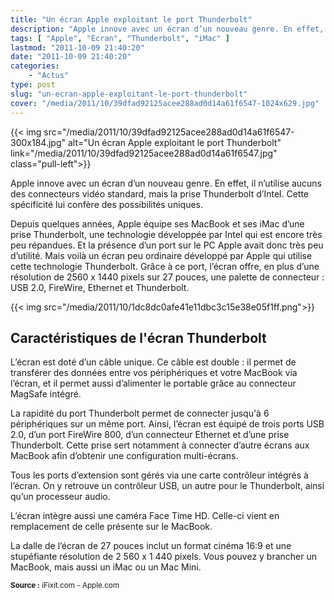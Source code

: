 ```yaml
---
title: "Un écran Apple exploitant le port Thunderbolt"
description: "Apple innove avec un écran d’un nouveau genre. En effet, il utilise la prise Thunderbolt d’Intel. Cette spécificité lui confère des possibilités uniques."
tags: [ "Apple", "Ecran", "Thunderbolt", "iMac" ]
lastmod: "2011-10-09 21:40:20"
date: "2011-10-09 21:40:20"
categories:
    - "Actus"
type: post
slug: "un-ecran-apple-exploitant-le-port-thunderbolt"
cover: "/media/2011/10/39dfad92125acee288ad0d14a61f6547-1024x629.jpg"
---
```


{{< img src="/media/2011/10/39dfad92125acee288ad0d14a61f6547-300x184.jpg" alt="Un écran Apple exploitant le port Thunderbolt" link="/media/2011/10/39dfad92125acee288ad0d14a61f6547.jpg" class="pull-left">}}

Apple innove avec un écran d’un nouveau genre. En effet, il n’utilise aucuns des connecteurs vidéo standard, mais la prise Thunderbolt d’Intel. Cette spécificité lui confère des possibilités uniques.

Depuis quelques années, Apple équipe ses MacBook et ses iMac d’une prise Thunderbolt, une technologie développée par Intel qui est encore très peu répandues. Et la présence d’un port sur le PC Apple avait donc très peu d’utilité. Mais voilà un écran peu ordinaire développé par Apple qui utilise cette technologie Thunderbolt. Grâce à ce port, l’écran offre, en plus d’une résolution de 2560 x 1440 pixels sur 27 pouces, une palette de connecteur : USB 2.0, FireWire, Ethernet et Thunderbolt.

{{< img src="/media/2011/10/1dc8dc0afe41e11dbc3c15e38e05f1ff.png">}}

## Caractéristiques de l'écran Thunderbolt

L’écran est doté d’un câble unique. Ce câble est double : il permet de transférer des données entre vos périphériques et votre MacBook via l’écran, et il permet aussi d’alimenter le portable grâce au connecteur MagSafe intégré.

La rapidité du port Thunderbolt permet de connecter jusqu'à 6 périphériques sur un même port. Ainsi, l’écran est équipé de trois ports USB 2.0, d’un port FireWire 800, d’un connecteur Ethernet et d’une prise Thunderbolt. Cette prise sert notamment à connecter d’autre écrans aux MacBook afin d’obtenir une configuration multi-écrans.

Tous les ports d’extension sont gérés via une carte contrôleur intégrés à l’écran. On y retrouve un contrôleur USB, un autre pour le Thunderbolt, ainsi qu’un processeur audio.

L’écran intègre aussi une caméra Face Time HD. Celle-ci vient en remplacement de celle présente sur le MacBook.

La dalle de l’écran de 27 pouces inclut un format cinéma 16:9 et une stupéfiante résolution de 2 560 x 1 440 pixels. Vous pouvez y brancher un MacBook, mais aussi un iMac ou un Mac Mini.

<small class="pull-right">**Source :** iFixit.com - Apple.com</small>
